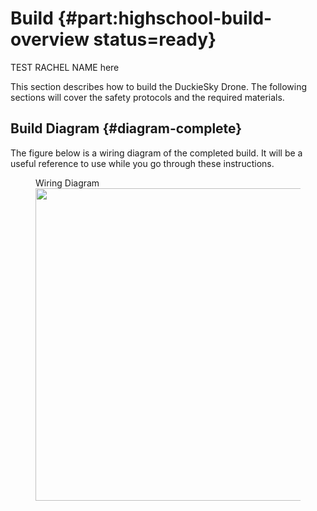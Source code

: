 # Build {#part:highschool-build-overview status=ready}

TEST RACHEL NAME here

This section describes how to build the DuckieSky Drone. The following sections will cover the safety protocols and the required materials.

## Build Diagram {#diagram-complete}

The figure below is a wiring diagram of the completed build. It will be a useful reference to use while you go through these instructions.

<figure>  
    <figcaption>Wiring Diagram</figcaption>
    <img style='width:500px' src="photos/diagram-completed.png"/>
</figure>
